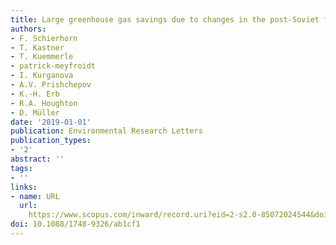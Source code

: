 ```yaml
---
title: Large greenhouse gas savings due to changes in the post-Soviet food systems
authors:
- F. Schierhorn
- T. Kastner
- T. Kuemmerle
- patrick-meyfroidt
- I. Kurganova
- A.V. Prishchepov
- K.-H. Erb
- R.A. Houghton
- D. Müller
date: '2019-01-01'
publication: Environmental Research Letters
publication_types:
- '2'
abstract: ''
tags:
- ''
links:
- name: URL
  url: 
    https://www.scopus.com/inward/record.uri?eid=2-s2.0-85072024544&doi=10.1088%2f1748-9326%2fab1cf1&partnerID=40&md5=02e8bfd1d828836d45aee9c2ef3f43a0
doi: 10.1088/1748-9326/ab1cf1
---
```


